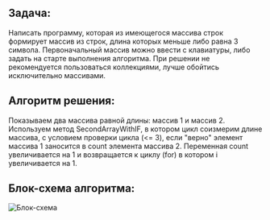 ## Задача: 
Написать программу, которая из имеющегося массива строк формирует массив из строк, длина которых меньше либо равна 3 символа. Первоначальный массив можно ввести с клавиатуры, либо задать на старте выполнения алгоритма. При решении не рекомендуется пользоваться коллекциями, лучше обойтись исключительно массивами.

## Алгоритм решения:

Показываем два массива равной длины: массив 1 и массив 2. Используем метод SecondArrayWithIF, в котором цикл соизмерим длине массива, с условием проверки цикла (<= 3), если "верно" элемент массива 1 заносится в count элемента массива 2. Переменная сount увеличивается на 1 и возвращается к циклу (for) в котором i увеличивается на 1.


##  Блок-схема алгоритма:

![Блок-схема](блоксхема.jpg)
